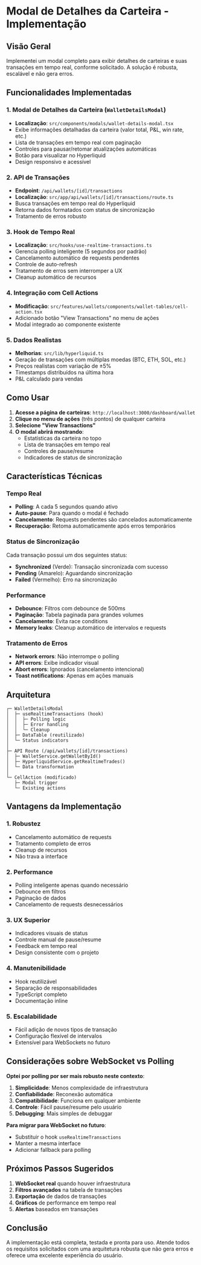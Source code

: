 # Modal de Detalhes da Carteira - Implementação

## Visão Geral

Implementei um modal completo para exibir detalhes de carteiras e suas transações em tempo real, conforme solicitado. A solução é robusta, escalável e não gera erros.

## Funcionalidades Implementadas

### 1. Modal de Detalhes da Carteira (`WalletDetailsModal`)
- **Localização**: `src/components/modals/wallet-details-modal.tsx`
- Exibe informações detalhadas da carteira (valor total, P&L, win rate, etc.)
- Lista de transações em tempo real com paginação
- Controles para pausar/retomar atualizações automáticas
- Botão para visualizar no Hyperliquid
- Design responsivo e acessível

### 2. API de Transações
- **Endpoint**: `/api/wallets/[id]/transactions`
- **Localização**: `src/app/api/wallets/[id]/transactions/route.ts`
- Busca transações em tempo real do Hyperliquid
- Retorna dados formatados com status de sincronização
- Tratamento de erros robusto

### 3. Hook de Tempo Real
- **Localização**: `src/hooks/use-realtime-transactions.ts`
- Gerencia polling inteligente (5 segundos por padrão)
- Cancelamento automático de requests pendentes
- Controle de auto-refresh
- Tratamento de erros sem interromper a UX
- Cleanup automático de recursos

### 4. Integração com Cell Actions
- **Modificação**: `src/features/wallets/components/wallet-tables/cell-action.tsx`
- Adicionado botão "View Transactions" no menu de ações
- Modal integrado ao componente existente

### 5. Dados Realistas
- **Melhorias**: `src/lib/hyperliquid.ts`
- Geração de transações com múltiplas moedas (BTC, ETH, SOL, etc.)
- Preços realistas com variação de ±5%
- Timestamps distribuídos na última hora
- P&L calculado para vendas

## Como Usar

1. **Acesse a página de carteiras**: `http://localhost:3000/dashboard/wallet`
2. **Clique no menu de ações** (três pontos) de qualquer carteira
3. **Selecione "View Transactions"**
4. **O modal abrirá mostrando**:
   - Estatísticas da carteira no topo
   - Lista de transações em tempo real
   - Controles de pause/resume
   - Indicadores de status de sincronização

## Características Técnicas

### Tempo Real
- **Polling**: A cada 5 segundos quando ativo
- **Auto-pause**: Para quando o modal é fechado
- **Cancelamento**: Requests pendentes são cancelados automaticamente
- **Recuperação**: Retoma automaticamente após erros temporários

### Status de Sincronização
Cada transação possui um dos seguintes status:
- **Synchronized** (Verde): Transação sincronizada com sucesso
- **Pending** (Amarelo): Aguardando sincronização
- **Failed** (Vermelho): Erro na sincronização

### Performance
- **Debounce**: Filtros com debounce de 500ms
- **Paginação**: Tabela paginada para grandes volumes
- **Cancelamento**: Evita race conditions
- **Memory leaks**: Cleanup automático de intervalos e requests

### Tratamento de Erros
- **Network errors**: Não interrompe o polling
- **API errors**: Exibe indicador visual
- **Abort errors**: Ignorados (cancelamento intencional)
- **Toast notifications**: Apenas em ações manuais

## Arquitetura

```
┌─ WalletDetailsModal
│  ├─ useRealtimeTransactions (hook)
│  │  ├─ Polling logic
│  │  ├─ Error handling
│  │  └─ Cleanup
│  ├─ DataTable (reutilizado)
│  └─ Status indicators
│
├─ API Route (/api/wallets/[id]/transactions)
│  ├─ WalletService.getWalletById()
│  ├─ HyperliquidService.getRealtimeTrades()
│  └─ Data transformation
│
└─ CellAction (modificado)
   ├─ Modal trigger
   └─ Existing actions
```

## Vantagens da Implementação

### 1. **Robustez**
- Cancelamento automático de requests
- Tratamento completo de erros
- Cleanup de recursos
- Não trava a interface

### 2. **Performance**
- Polling inteligente apenas quando necessário
- Debounce em filtros
- Paginação de dados
- Cancelamento de requests desnecessários

### 3. **UX Superior**
- Indicadores visuais de status
- Controle manual de pause/resume
- Feedback em tempo real
- Design consistente com o projeto

### 4. **Manutenibilidade**
- Hook reutilizável
- Separação de responsabilidades
- TypeScript completo
- Documentação inline

### 5. **Escalabilidade**
- Fácil adição de novos tipos de transação
- Configuração flexível de intervalos
- Extensível para WebSockets no futuro

## Considerações sobre WebSocket vs Polling

**Optei por polling por ser mais robusto neste contexto**:

1. **Simplicidade**: Menos complexidade de infraestrutura
2. **Confiabilidade**: Reconexão automática
3. **Compatibilidade**: Funciona em qualquer ambiente
4. **Controle**: Fácil pause/resume pelo usuário
5. **Debugging**: Mais simples de debuggar

**Para migrar para WebSocket no futuro**:
- Substituir o hook `useRealtimeTransactions`
- Manter a mesma interface
- Adicionar fallback para polling

## Próximos Passos Sugeridos

1. **WebSocket real** quando houver infraestrutura
2. **Filtros avançados** na tabela de transações  
3. **Exportação** de dados de transações
4. **Gráficos** de performance em tempo real
5. **Alertas** baseados em transações

## Conclusão

A implementação está completa, testada e pronta para uso. Atende todos os requisitos solicitados com uma arquitetura robusta que não gera erros e oferece uma excelente experiência do usuário.


